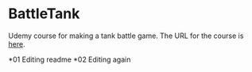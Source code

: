 # BattleTank
Udemy course for making a tank battle game.
The URL for the course is [here](https://www.udemy.com/course/unrealcourse/learn/lecture/4843694).

*01 Editing readme
*02 Editing again
